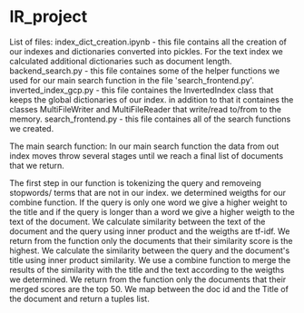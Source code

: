 # IR_project

List of files:
index_dict_creation.ipynb - this file contains all the creation of our indexes and dictionaries converted into pickles. For the text index we calculated additional dictionaries such as document length.
backend_search.py - this file containes some of the helper functions we used for our main search function in the file 'search_frontend.py'.
inverted_index_gcp.py - this file containes the InvertedIndex class that keeps the global dictionaries of our index. in addition to that it containes the classes MultiFileWriter and MultiFileReader that write/read to/from to the memory.
search_frontend.py - this file containes all of the search functions we created.

The main search function:
In our main search function the data from out index moves throw several stages until we reach a final list of documents that we return.

The first step in our function is tokenizing the query and removeing stopwords/ terms that are not in our index.
we determined weigths for our combine function. 
If the query is only one word we give a higher weight to the title and if the query is longer than a word we give a higher weigth to the text of the document.
We calculate similarity between the text of the document and the query using inner product and the weigths are tf-idf. We return from the function only the documents that their similarity score is the highest.
We calculate the similarity between the query and the document's title using inner product similarity.
We use a combine function to merge the results of the similarity with the title and the text according to the weigths we determined. We return from the function only the documents that their merged scores are the top 50.
We map between the doc id and the Title of the document and return a tuples list.
